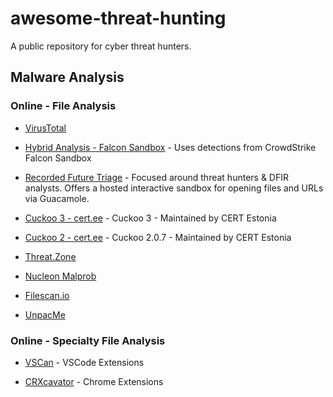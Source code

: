# awesome-threat-hunting
A public repository for cyber threat hunters.

## Malware Analysis
### Online - File Analysis

- [VirusTotal](https://virustotal.com/)

- [Hybrid Analysis - Falcon Sandbox](https://hybrid-analysis.com/) - Uses detections from CrowdStrike Falcon Sandbox

- [Recorded Future Triage](https://tria.ge/) - Focused around threat hunters & DFIR analysts. Offers a hosted interactive sandbox for opening files and URLs via Guacamole. 

- [Cuckoo 3 - cert.ee](https://cuckoo-hatch.cert.ee/) - Cuckoo 3 - Maintained by CERT Estonia 

- [Cuckoo 2 - cert.ee](https://cuckoo.cert.ee/) - Cuckoo 2.0.7 - Maintained by CERT Estonia

- [Threat.Zone](https://app.threat.zone/)

- [Nucleon Malprob](https://malprob.io/)

- [Filescan.io](https://www.filescan.io/scan) 

- [UnpacMe](https://www.unpac.me/)

### Online - Specialty File Analysis

- [VSCan](https://vscan.dev/) - VSCode Extensions 

- [CRXcavator](https://crxcavator.io/) - Chrome Extensions
